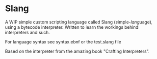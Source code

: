 # Slang

A WIP simple custom scripting language called Slang (*s*imple-*lang*uage), using a bytecode interpreter.
Written to learn the workings behind interpreters and such.

For language syntax see syntax.ebnf or the test.slang file

Based on the interpreter from the amazing book "Crafting Interpreters".
